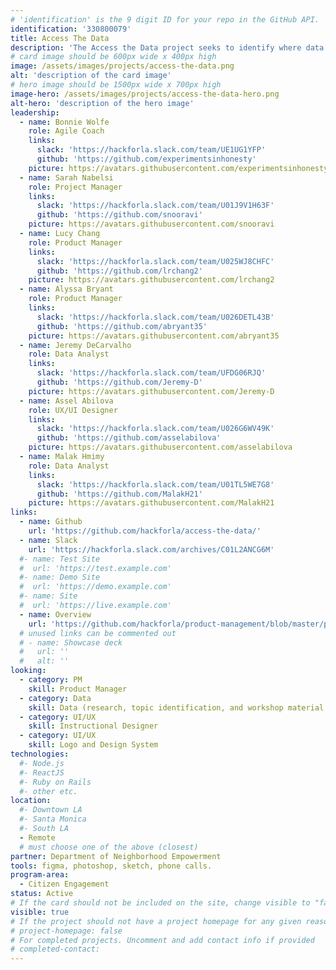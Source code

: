 ```yaml
---
# 'identification' is the 9 digit ID for your repo in the GitHub API.
identification: '330800079'
title: Access The Data
description: 'The Access the Data project seeks to identify where data literacy education is most needed and to develop modules to address those areas. The project will produce a website to make accessing those modules and other relevant self teaching content easy to find and use.'
# card image should be 600px wide x 400px high
image: /assets/images/projects/access-the-data.png
alt: 'description of the card image'
# hero image should be 1500px wide x 700px high
image-hero: /assets/images/projects/access-the-data-hero.png
alt-hero: 'description of the hero image'
leadership:
  - name: Bonnie Wolfe
    role: Agile Coach
    links:
      slack: 'https://hackforla.slack.com/team/UE1UG1YFP'
      github: 'https://github.com/experimentsinhonesty'
    picture: https://avatars.githubusercontent.com/experimentsinhonesty
  - name: Sarah Nabelsi
    role: Project Manager
    links:
      slack: 'https://hackforla.slack.com/team/U01J9V1H63F'
      github: 'https://github.com/snooravi'
    picture: https://avatars.githubusercontent.com/snooravi
  - name: Lucy Chang
    role: Product Manager
    links:
      slack: 'https://hackforla.slack.com/team/U025WJ8CHFC'
      github: 'https://github.com/lrchang2'
    picture: https://avatars.githubusercontent.com/lrchang2
  - name: Alyssa Bryant
    role: Product Manager
    links:
      slack: 'https://hackforla.slack.com/team/U026DETL43B'
      github: 'https://github.com/abryant35'
    picture: https://avatars.githubusercontent.com/abryant35
  - name: Jeremy DeCarvalho
    role: Data Analyst
    links:
      slack: 'https://hackforla.slack.com/team/UFDG06RJQ'
      github: 'https://github.com/Jeremy-D'
    picture: https://avatars.githubusercontent.com/Jeremy-D
  - name: Assel Abilova
    role: UX/UI Designer
    links:
      slack: 'https://hackforla.slack.com/team/U026G6WV49K'
      github: 'https://github.com/asselabilova'
    picture: https://avatars.githubusercontent.com/asselabilova
  - name: Malak Hmimy
    role: Data Analyst
    links:
      slack: 'https://hackforla.slack.com/team/U01TL5WE7G8'
      github: 'https://github.com/MalakH21'
    picture: https://avatars.githubusercontent.com/MalakH21
links: 
  - name: Github
    url: 'https://github.com/hackforla/access-the-data/'
  - name: Slack
    url: 'https://hackforla.slack.com/archives/C01L2ANCG6M'
  #- name: Test Site
  #  url: 'https://test.example.com'
  #- name: Demo Site
  #  url: 'https://demo.example.com'
  #- name: Site
  #  url: 'https://live.example.com'
  - name: Overview
    url: 'https://github.com/hackforla/product-management/blob/master/project-one-sheets/Access-the-Data-One-Sheet.pdf'
  # unused links can be commented out
  # - name: Showcase deck
  #   url: ''
  #   alt: ''
looking:
  - category: PM
    skill: Product Manager
  - category: Data
    skill: Data (research, topic identification, and workshop material development)
  - category: UI/UX
    skill: Instructional Designer
  - category: UI/UX
    skill: Logo and Design System
technologies: 
  #- Node.js 
  #- ReactJS 
  #- Ruby on Rails
  #- other etc.
location: 
  #- Downtown LA
  #- Santa Monica
  #- South LA
  - Remote
  # must choose one of the above (closest)
partner: Department of Neighborhood Empowerment
tools: figma, photoshop, sketch, phone calls.
program-area: 
  - Citizen Engagement
status: Active
# If the card should not be included on the site, change visible to "false"
visible: true
# If the project should not have a project homepage for any given reason, add the following line (uncommented):
# project-homepage: false
# For completed projects. Uncomment and add contact info if provided
# completed-contact:
---
```

